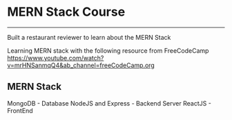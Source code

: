 # MERN Stack Course
---
Built a restaurant reviewer to learn about the MERN Stack 

Learning MERN stack with the following resource  from FreeCodeCamp \
https://www.youtube.com/watch?v=mrHNSanmqQ4&ab_channel=freeCodeCamp.org

## MERN Stack 
MongoDB - Database 
NodeJS and Express - Backend Server 
ReactJS - FrontEnd 



